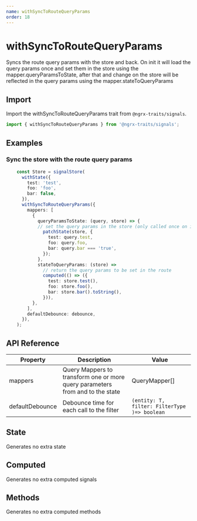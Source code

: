 ```yaml
---
name: withSyncToRouteQueryParams 
order: 18
---
```


# withSyncToRouteQueryParams

Syncs the route query params with the store and back. On init it will load
the query params once and set them in the store using the mapper.queryParamsToState, after that
and change on the store will be reflected in the query params using the mapper.stateToQueryParams

## Import

Import the withSyncToRouteQueryParams trait from `@ngrx-traits/signals`.

```ts
import { withSyncToRouteQueryParams } from '@ngrx-traits/signals';
```

## Examples
### Sync the store with the route query params
```typescript
    const Store = signalStore(
      withState({
        test: 'test',
        foo: 'foo',
        bar: false,
      }),
      withSyncToRouteQueryParams({
        mappers: [
          {
            queryParamsToState: (query, store) => {
            // set the query params in the store (only called once on init)
              patchState(store, {
                test: query.test,
                foo: query.foo,
                bar: query.bar === 'true',
              });
            },
            stateToQueryParams: (store) =>
              // return the query params to be set in the route
              computed(() => ({
                test: store.test(),
                foo: store.foo(),
                bar: store.bar().toString(),
              })),
          },
        ],
        defaultDebounce: debounce,
      }),
    );
```

## API Reference

| Property        | Description                                                                   | Value                                        |
|-----------------|-------------------------------------------------------------------------------|----------------------------------------------|
| mappers         | Query Mappers to transform one or more query parameters from and to the state | QueryMapper[]                                |
| defaultDebounce | Debounce time for each call to the filter                                     | `(entity: T, filter: FilterType )=> boolean` |

## State

Generates no extra state

## Computed

Generates no extra computed signals

## Methods

Generates no extra computed methods
